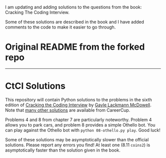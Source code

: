 I am updating and adding solutions to the questions from the book: Cracking The Coding Interview.

Some of these solutions are described in the book and I have added comments to the code to make it easier to go through.

# Original README from the forked repo
--------------------------------------
# CtCI Solutions

This repository will contain Python solutions to the problems in the sixth
edition of
[Cracking the Coding Interview](http://www.crackingthecodinginterview.com/)
by [Gayle Lackmann McDowell](http://www.gayle.com/).
Note that [many other solutions](https://github.com/careercup/CtCI-6th-Edition)
are available from CareerCup.

Problems 4 and 8 from chapter 7 are particularly noteworthy.
Problem 4 allows you to park cars, and problem 8 provides a simple Othello bot.
You can play against the Othello bot with `python 08-othello.py play`.
Good luck!

Some of these solutions may be asymptotically slower than the official
solutions.  Please report any errors you find!  At least one (8.11 `coins2`)
is asymptotically faster than the solution given in the book.
